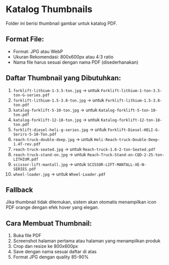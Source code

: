# Katalog Thumbnails

Folder ini berisi thumbnail gambar untuk katalog PDF.

## Format File:
- Format: JPG atau WebP
- Ukuran Rekomendasi: 800x600px atau 4:3 ratio
- Nama file harus sesuai dengan nama PDF (disederhanakan)

## Daftar Thumbnail yang Dibutuhkan:

1. `forklift-lithium-1-3.5-ton.jpg` → untuk `Forklift-lithium-1-ton-3.5-ton-G-series.pdf`
2. `forklift-lithium-1.5-3.8-ton.jpg` → untuk `Forklift-lithium-1.5-3.8-ton.pdf`
3. `katalog-forklift-5-10-ton.jpg` → untuk `Katalog-forklift-5-ton-10-ton.pdf`
4. `katalog-forklift-12-18-ton.jpg` → untuk `Katalog-forklift-12-ton-18-ton.pdf`
5. `forklift-diesel-heli-g-series.jpg` → untuk `Forklift-Diesel-HELI-G-Serirs-5-10-Ton.pdf`
6. `reach-truck-double-deep.jpg` → untuk `Heli-Reach-truck-Double-Deep-1.4T-rev.pdf`
7. `reach-truck-seated.jpg` → untuk `Reach-truck-1.6-2-ton-Seated.pdf`
8. `reach-truck-stand-on.jpg` → untuk `Reach-Truck-Stand-on-CQD-2-25-ton-LITHIUM.pdf`
9. `scissor-lift-mantall.jpg` → untuk `SCISSOR-LIFT-MANTALL-XE-N-SERIES.pdf`
10. `wheel-loader.jpg` → untuk `Wheel-Loader.pdf`

## Fallback

Jika thumbnail tidak ditemukan, sistem akan otomatis menampilkan icon PDF orange dengan efek hover yang elegan.

## Cara Membuat Thumbnail:

1. Buka file PDF
2. Screenshot halaman pertama atau halaman yang menampilkan produk
3. Crop dan resize ke 800x600px
4. Save dengan nama sesuai daftar di atas
5. Format JPG dengan quality 85-90%